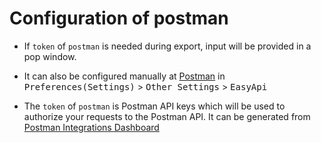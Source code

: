 # Configuration of postman

- If `token` of `postman` is needed during export, input will be provided in a pop window.

- It can also be configured manually at [Postman](ide-setting.md#postman) in <kbd>Preferences(Settings)</kbd> > <kbd>Other Settings</kbd> > <kbd>EasyApi</kbd>

- The `token` of `postman` is Postman API keys which will be used to authorize your requests to the Postman API. It can be generated from [Postman Integrations Dashboard](https://go.postman.co/integrations/services/pm_pro_api)
